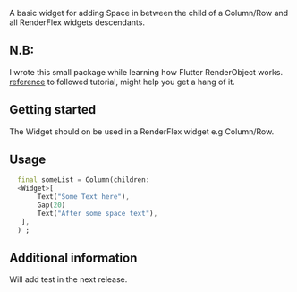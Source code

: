 <!--
This README describes the package. If you publish this package to pub.dev,
this README's contents appear on the landing page for your package.

For information about how to write a good package README, see the guide for
[writing package pages](https://dart.dev/guides/libraries/writing-package-pages).

For general information about developing packages, see the Dart guide for
[creating packages](https://dart.dev/guides/libraries/create-library-packages)
and the Flutter guide for
[developing packages and plugins](https://flutter.dev/developing-packages).
-->

A basic widget for adding Space in between the child of  a Column/Row and all RenderFlex widgets descendants.

## N.B:
  I wrote this small package while learning how Flutter RenderObject works. [reference](https://blog.logrocket.com/understanding-renderobjects-flutter) to followed tutorial, might help you get a hang of it.


## Getting started

The Widget should on be used in a RenderFlex widget e.g Column/Row.

## Usage

```dart
  final someList = Column(children: 
  <Widget>[
       Text("Some Text here"),
       Gap(20)
       Text("After some space text"),
   ],
  ) ;
```

## Additional information

 Will add test in the next release.
